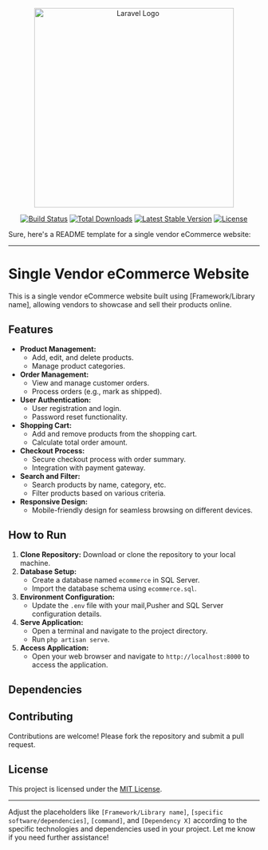 <p align="center"><a href="https://laravel.com" target="_blank"><img src="https://raw.githubusercontent.com/laravel/art/master/logo-lockup/5%20SVG/2%20CMYK/1%20Full%20Color/laravel-logolockup-cmyk-red.svg" width="400" alt="Laravel Logo"></a></p>

<p align="center">
<a href="https://github.com/laravel/framework/actions"><img src="https://github.com/laravel/framework/workflows/tests/badge.svg" alt="Build Status"></a>
<a href="https://packagist.org/packages/laravel/framework"><img src="https://img.shields.io/packagist/dt/laravel/framework" alt="Total Downloads"></a>
<a href="https://packagist.org/packages/laravel/framework"><img src="https://img.shields.io/packagist/v/laravel/framework" alt="Latest Stable Version"></a>
<a href="https://packagist.org/packages/laravel/framework"><img src="https://img.shields.io/packagist/l/laravel/framework" alt="License"></a>
</p>

Sure, here's a README template for a single vendor eCommerce website:

---

# Single Vendor eCommerce Website

This is a single vendor eCommerce website built using [Framework/Library name], allowing vendors to showcase and sell their products online.

## Features

- **Product Management:**
  - Add, edit, and delete products.
  - Manage product categories.
- **Order Management:**
  - View and manage customer orders.
  - Process orders (e.g., mark as shipped).
- **User Authentication:**
  - User registration and login.
  - Password reset functionality.
- **Shopping Cart:**
  - Add and remove products from the shopping cart.
  - Calculate total order amount.
- **Checkout Process:**
  - Secure checkout process with order summary.
  - Integration with payment gateway.
- **Search and Filter:**
  - Search products by name, category, etc.
  - Filter products based on various criteria.
- **Responsive Design:**
  - Mobile-friendly design for seamless browsing on different devices.

## How to Run

1. **Clone Repository:** Download or clone the repository to your local machine.
2. **Database Setup:**
   - Create a database named `ecommerce` in SQL Server.
   - Import the database schema using `ecommerce.sql`.
3. **Environment Configuration:**
   - Update the `.env` file with your mail,Pusher and SQL Server configuration details.
4. **Serve Application:**
   - Open a terminal and navigate to the project directory.
   - Run `php artisan serve`.
5. **Access Application:**
   - Open your web browser and navigate to `http://localhost:8000` to access the application.

## Dependencies

## Contributing

Contributions are welcome! Please fork the repository and submit a pull request.

## License

This project is licensed under the [MIT License](LICENSE).

---

Adjust the placeholders like `[Framework/Library name]`, `[specific software/dependencies]`, `[command]`, and `[Dependency X]` according to the specific technologies and dependencies used in your project. Let me know if you need further assistance!
